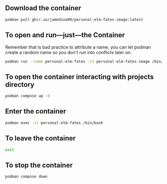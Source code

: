 ## Download the container

```bash
podman pull ghcr.io/jamedina09/personal-elm-fates-image:latest
````

## To open and run—just—the Container

Remember that is bad practice to attribute a name, you can let podman create a random name so you don't run into conflicts later on.

```bash
podman run --name personal-elm-fates -it personal-elm-fates-image /bin/bash
````

## To open the container interacting with projects directory

```bash
podman compose up -d     
````

## Enter the container

```bash
podman exec -it personal-elm-fates /bin/bash
````

## To leave the container

```bash
exit
````

## To stop the container

```bash
podman compose down
````
